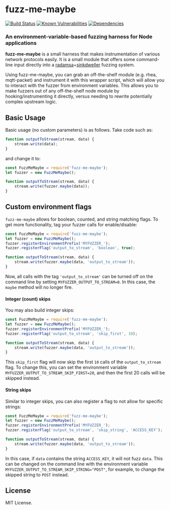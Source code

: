 # fuzz-me-maybe

[![Build Status](https://travis-ci.org/rarecoil/fuzz-me-maybe.svg?branch=master)](https://travis-ci.org/rarecoil/fuzz-me-maybe) [![Known Vulnerabilities](https://snyk.io/test/github/rarecoil/fuzz-me-maybe/badge.svg?targetFile=package.json)](https://snyk.io/test/github/rarecoil/fuzz-me-maybe?targetFile=package.json) [![Dependencies](https://david-dm.org/rarecoil/fuzz-me-maybe.svg)](https://david-dm.org/)

### An environment-variable-based fuzzing harness for Node applications

**fuzz-me-maybe** is a small harness that makes instrumentation of various network protocols easily. It is a small module that offers some command-line input directly into a [radamsa](https://gitlab.com/akihe/radamsa)+[sinkdweller](https://github.com/rarecoil/sinkdweller) fuzzing system.

Using fuzz-me-maybe, you can grab an off-the-shelf module (e.g. rhea, mqtt-packet) and instrument it with this wrapper script, which will allow you to interact with the fuzzer from environment variables. This allows you to make fuzzers out of any off-the-shelf node module by hooking/instrumenting it directly, versus needing to rewrite potentially complex upstream logic.


## Basic Usage

Basic usage (no custom parameters) is as follows. Take code such as:

````js
function outputToStream(stream, data) {
    stream.write(data);
}
````

and change it to:

````js
const FuzzMeMaybe = require('fuzz-me-maybe');
let fuzzer = new FuzzMeMaybe();

function outputToStream(stream, data) {
    stream.write(fuzzer.maybe(data));
}
````

## Custom environment flags

`fuzz-me-maybe` allows for boolean, counted, and string matching flags. To get more functionality, tag your fuzzer calls for enable/disable:

````js
const FuzzMeMaybe = require('fuzz-me-maybe');
let fuzzer = new FuzzMeMaybe();
fuzzer.registerEnvironmentPrefix('MYFUZZER_');
fuzzer.registerFlag('output_to_stream', 'boolean', true);

function outputToStream(stream, data) {
    stream.write(fuzzer.maybe(data, 'output_to_stream'));
}
````

Now, all calls with the tag `'output_to_stream'` can be turned off on the command line by setting `MYFUZZER_OUTPUT_TO_STREAM=0`. In this case, the `maybe` method will no longer fire.


#### Integer (count) skips

You may also build integer skips:

````js
const FuzzMeMaybe = require('fuzz-me-maybe');
let fuzzer = new FuzzMeMaybe();
fuzzer.registerEnvironmentPrefix('MYFUZZER_');
fuzzer.registerFlag('output_to_stream', 'skip_first', 10);

function outputToStream(stream, data) {
    stream.write(fuzzer.maybe(data, 'output_to_stream'));
}
````

This `skip_first` flag will now skip the first `10` calls of the `output_to_stream` flag. To change this, you can set the environment variable `MYFUZZER_OUTPUT_TO_STREAM_SKIP_FIRST=20`, and then the first 20 calls will be skipped instead.


#### String skips

Similar to integer skips, you can also register a flag to not allow for specific strings:

````js
const FuzzMeMaybe = require('fuzz-me-maybe');
let fuzzer = new FuzzMeMaybe();
fuzzer.registerEnvironmentPrefix('MYFUZZER_');
fuzzer.registerFlag('output_to_stream', 'skip_string', 'ACCESS_KEY');

function outputToStream(stream, data) {
    stream.write(fuzzer.maybe(data, 'output_to_stream'));
}
````

In this case, if `data` contains the string `ACCESS_KEY`, it will not fuzz `data`. This can be changed on the command line with the environment variable `MYFUZZER_OUTPUT_TO_STREAM_SKIP_STRING="POST"`, for example, to change the skipped string to `POST` instead.

## License

MIT License.